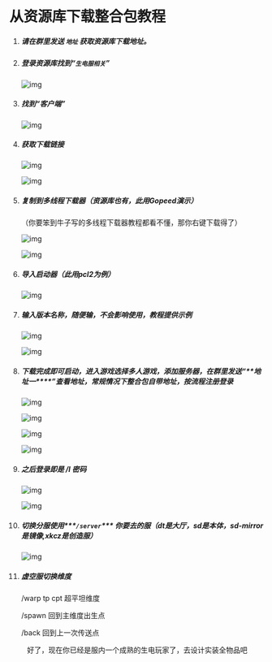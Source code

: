 # 从资源库下载整合包教程

1. ##### 请在群里发送 `地址` 获取资源库下载地址。

2. ##### 登录资源库找到“`生电服相关`”

   ![img](http://www.kdocs.cn/api/v3/office/copy/SnlsUXVUMGRyYkl1NHpXZ0RheCtkRFNhcWpaNkpoTHR0MkZIUXlJcGhsdU9vUkk2dzdCbzloK0hoWjdqd3dOUFl4aE50Q3gydG11Mk1GR2hPZjJsYWU1OFRxemRxZlhRNHBoSG5KSUZqWkVNa3VrbEEzcDlmdnNtQndqYmllb1BiSjZNbjFLMlIwVkZLMmsrNmQwaW40bG1NaGdwVWFvdjJxVkhnb3Zmcm5EVzBqbEtMVDZXNndZbFk4UWR1eXpobUc5YWhWRHFCelNFQnpqa0hFeTM1Rk54TTIvNDVzWWpRU3d1RTRjYXlVRndxNTVMU25rcEcydkQwTmVWOGhBSDlSZWt5M0hXQnF3PQ==/attach/object/QCDDD4JBABQEK?)

3. ##### 找到“客户端”

   ![img](http://www.kdocs.cn/api/v3/office/copy/SnlsUXVUMGRyYkl1NHpXZ0RheCtkRFNhcWpaNkpoTHR0MkZIUXlJcGhsdU9vUkk2dzdCbzloK0hoWjdqd3dOUFl4aE50Q3gydG11Mk1GR2hPZjJsYWU1OFRxemRxZlhRNHBoSG5KSUZqWkVNa3VrbEEzcDlmdnNtQndqYmllb1BiSjZNbjFLMlIwVkZLMmsrNmQwaW40bG1NaGdwVWFvdjJxVkhnb3Zmcm5EVzBqbEtMVDZXNndZbFk4UWR1eXpobUc5YWhWRHFCelNFQnpqa0hFeTM1Rk54TTIvNDVzWWpRU3d1RTRjYXlVRndxNTVMU25rcEcydkQwTmVWOGhBSDlSZWt5M0hXQnF3PQ==/attach/object/Z6DDD4JBAAQGO?)

4. ##### 获取下载链接

   ![img](http://www.kdocs.cn/api/v3/office/copy/SnlsUXVUMGRyYkl1NHpXZ0RheCtkRFNhcWpaNkpoTHR0MkZIUXlJcGhsdU9vUkk2dzdCbzloK0hoWjdqd3dOUFl4aE50Q3gydG11Mk1GR2hPZjJsYWU1OFRxemRxZlhRNHBoSG5KSUZqWkVNa3VrbEEzcDlmdnNtQndqYmllb1BiSjZNbjFLMlIwVkZLMmsrNmQwaW40bG1NaGdwVWFvdjJxVkhnb3Zmcm5EVzBqbEtMVDZXNndZbFk4UWR1eXpobUc5YWhWRHFCelNFQnpqa0hFeTM1Rk54TTIvNDVzWWpRU3d1RTRjYXlVRndxNTVMU25rcEcydkQwTmVWOGhBSDlSZWt5M0hXQnF3PQ==/attach/object/5GDDD4JBACQGA?)

   ![img](http://www.kdocs.cn/api/v3/office/copy/SnlsUXVUMGRyYkl1NHpXZ0RheCtkRFNhcWpaNkpoTHR0MkZIUXlJcGhsdU9vUkk2dzdCbzloK0hoWjdqd3dOUFl4aE50Q3gydG11Mk1GR2hPZjJsYWU1OFRxemRxZlhRNHBoSG5KSUZqWkVNa3VrbEEzcDlmdnNtQndqYmllb1BiSjZNbjFLMlIwVkZLMmsrNmQwaW40bG1NaGdwVWFvdjJxVkhnb3Zmcm5EVzBqbEtMVDZXNndZbFk4UWR1eXpobUc5YWhWRHFCelNFQnpqa0hFeTM1Rk54TTIvNDVzWWpRU3d1RTRjYXlVRndxNTVMU25rcEcydkQwTmVWOGhBSDlSZWt5M0hXQnF3PQ==/attach/object/3CDDD4JBACQBA?)

5. ##### 复制到多线程下载器（资源库也有，此用Gopeed演示）

   （你要笨到牛子写的多线程下载器教程都看不懂，那你右键下载得了）

   ![img](http://www.kdocs.cn/api/v3/office/copy/SnlsUXVUMGRyYkl1NHpXZ0RheCtkRFNhcWpaNkpoTHR0MkZIUXlJcGhsdU9vUkk2dzdCbzloK0hoWjdqd3dOUFl4aE50Q3gydG11Mk1GR2hPZjJsYWU1OFRxemRxZlhRNHBoSG5KSUZqWkVNa3VrbEEzcDlmdnNtQndqYmllb1BiSjZNbjFLMlIwVkZLMmsrNmQwaW40bG1NaGdwVWFvdjJxVkhnb3Zmcm5EVzBqbEtMVDZXNndZbFk4UWR1eXpobUc5YWhWRHFCelNFQnpqa0hFeTM1Rk54TTIvNDVzWWpRU3d1RTRjYXlVRndxNTVMU25rcEcydkQwTmVWOGhBSDlSZWt5M0hXQnF3PQ==/attach/object/VGDDD4JBABAD2?)

   ![img](http://www.kdocs.cn/api/v3/office/copy/SnlsUXVUMGRyYkl1NHpXZ0RheCtkRFNhcWpaNkpoTHR0MkZIUXlJcGhsdU9vUkk2dzdCbzloK0hoWjdqd3dOUFl4aE50Q3gydG11Mk1GR2hPZjJsYWU1OFRxemRxZlhRNHBoSG5KSUZqWkVNa3VrbEEzcDlmdnNtQndqYmllb1BiSjZNbjFLMlIwVkZLMmsrNmQwaW40bG1NaGdwVWFvdjJxVkhnb3Zmcm5EVzBqbEtMVDZXNndZbFk4UWR1eXpobUc5YWhWRHFCelNFQnpqa0hFeTM1Rk54TTIvNDVzWWpRU3d1RTRjYXlVRndxNTVMU25rcEcydkQwTmVWOGhBSDlSZWt5M0hXQnF3PQ==/attach/object/S6DDD4JBABAAS?)

6. ##### 导入启动器（此用pcl2为例）

   ![img](http://www.kdocs.cn/api/v3/office/copy/SnlsUXVUMGRyYkl1NHpXZ0RheCtkRFNhcWpaNkpoTHR0MkZIUXlJcGhsdU9vUkk2dzdCbzloK0hoWjdqd3dOUFl4aE50Q3gydG11Mk1GR2hPZjJsYWU1OFRxemRxZlhRNHBoSG5KSUZqWkVNa3VrbEEzcDlmdnNtQndqYmllb1BiSjZNbjFLMlIwVkZLMmsrNmQwaW40bG1NaGdwVWFvdjJxVkhnb3Zmcm5EVzBqbEtMVDZXNndZbFk4UWR1eXpobUc5YWhWRHFCelNFQnpqa0hFeTM1Rk54TTIvNDVzWWpRU3d1RTRjYXlVRndxNTVMU25rcEcydkQwTmVWOGhBSDlSZWt5M0hXQnF3PQ==/attach/object/W6DTD4JBACADK?)

7. ##### 输入版本名称，随便输，不会影响使用，教程提供示例

   ![img](http://www.kdocs.cn/api/v3/office/copy/SnlsUXVUMGRyYkl1NHpXZ0RheCtkRFNhcWpaNkpoTHR0MkZIUXlJcGhsdU9vUkk2dzdCbzloK0hoWjdqd3dOUFl4aE50Q3gydG11Mk1GR2hPZjJsYWU1OFRxemRxZlhRNHBoSG5KSUZqWkVNa3VrbEEzcDlmdnNtQndqYmllb1BiSjZNbjFLMlIwVkZLMmsrNmQwaW40bG1NaGdwVWFvdjJxVkhnb3Zmcm5EVzBqbEtMVDZXNndZbFk4UWR1eXpobUc5YWhWRHFCelNFQnpqa0hFeTM1Rk54TTIvNDVzWWpRU3d1RTRjYXlVRndxNTVMU25rcEcydkQwTmVWOGhBSDlSZWt5M0hXQnF3PQ==/attach/object/3ODDD4JBACQGA?)

   ![img](http://www.kdocs.cn/api/v3/office/copy/SnlsUXVUMGRyYkl1NHpXZ0RheCtkRFNhcWpaNkpoTHR0MkZIUXlJcGhsdU9vUkk2dzdCbzloK0hoWjdqd3dOUFl4aE50Q3gydG11Mk1GR2hPZjJsYWU1OFRxemRxZlhRNHBoSG5KSUZqWkVNa3VrbEEzcDlmdnNtQndqYmllb1BiSjZNbjFLMlIwVkZLMmsrNmQwaW40bG1NaGdwVWFvdjJxVkhnb3Zmcm5EVzBqbEtMVDZXNndZbFk4UWR1eXpobUc5YWhWRHFCelNFQnpqa0hFeTM1Rk54TTIvNDVzWWpRU3d1RTRjYXlVRndxNTVMU25rcEcydkQwTmVWOGhBSDlSZWt5M0hXQnF3PQ==/attach/object/6CDDD4JBAAQAA?)

8. ##### 下载完成即可启动，进入游戏选择多人游戏，添加服务器，在群里发送“***\**\*地址一\*\**\***”查看地址，常规情况下整合包自带地址，按流程注册登录

   ![img](http://www.kdocs.cn/api/v3/office/copy/SnlsUXVUMGRyYkl1NHpXZ0RheCtkRFNhcWpaNkpoTHR0MkZIUXlJcGhsdU9vUkk2dzdCbzloK0hoWjdqd3dOUFl4aE50Q3gydG11Mk1GR2hPZjJsYWU1OFRxemRxZlhRNHBoSG5KSUZqWkVNa3VrbEEzcDlmdnNtQndqYmllb1BiSjZNbjFLMlIwVkZLMmsrNmQwaW40bG1NaGdwVWFvdjJxVkhnb3Zmcm5EVzBqbEtMVDZXNndZbFk4UWR1eXpobUc5YWhWRHFCelNFQnpqa0hFeTM1Rk54TTIvNDVzWWpRU3d1RTRjYXlVRndxNTVMU25rcEcydkQwTmVWOGhBSDlSZWt5M0hXQnF3PQ==/attach/object/EGEDD4JBACAFI?)

   ![img](http://www.kdocs.cn/api/v3/office/copy/SnlsUXVUMGRyYkl1NHpXZ0RheCtkRFNhcWpaNkpoTHR0MkZIUXlJcGhsdU9vUkk2dzdCbzloK0hoWjdqd3dOUFl4aE50Q3gydG11Mk1GR2hPZjJsYWU1OFRxemRxZlhRNHBoSG5KSUZqWkVNa3VrbEEzcDlmdnNtQndqYmllb1BiSjZNbjFLMlIwVkZLMmsrNmQwaW40bG1NaGdwVWFvdjJxVkhnb3Zmcm5EVzBqbEtMVDZXNndZbFk4UWR1eXpobUc5YWhWRHFCelNFQnpqa0hFeTM1Rk54TTIvNDVzWWpRU3d1RTRjYXlVRndxNTVMU25rcEcydkQwTmVWOGhBSDlSZWt5M0hXQnF3PQ==/attach/object/TGETD4JBAAQGS?)

   ![img](http://www.kdocs.cn/api/v3/office/copy/SnlsUXVUMGRyYkl1NHpXZ0RheCtkRFNhcWpaNkpoTHR0MkZIUXlJcGhsdU9vUkk2dzdCbzloK0hoWjdqd3dOUFl4aE50Q3gydG11Mk1GR2hPZjJsYWU1OFRxemRxZlhRNHBoSG5KSUZqWkVNa3VrbEEzcDlmdnNtQndqYmllb1BiSjZNbjFLMlIwVkZLMmsrNmQwaW40bG1NaGdwVWFvdjJxVkhnb3Zmcm5EVzBqbEtMVDZXNndZbFk4UWR1eXpobUc5YWhWRHFCelNFQnpqa0hFeTM1Rk54TTIvNDVzWWpRU3d1RTRjYXlVRndxNTVMU25rcEcydkQwTmVWOGhBSDlSZWt5M0hXQnF3PQ==/attach/object/QWETD4JBAAAEI?)

   ![img](http://www.kdocs.cn/api/v3/office/copy/SnlsUXVUMGRyYkl1NHpXZ0RheCtkRFNhcWpaNkpoTHR0MkZIUXlJcGhsdU9vUkk2dzdCbzloK0hoWjdqd3dOUFl4aE50Q3gydG11Mk1GR2hPZjJsYWU1OFRxemRxZlhRNHBoSG5KSUZqWkVNa3VrbEEzcDlmdnNtQndqYmllb1BiSjZNbjFLMlIwVkZLMmsrNmQwaW40bG1NaGdwVWFvdjJxVkhnb3Zmcm5EVzBqbEtMVDZXNndZbFk4UWR1eXpobUc5YWhWRHFCelNFQnpqa0hFeTM1Rk54TTIvNDVzWWpRU3d1RTRjYXlVRndxNTVMU25rcEcydkQwTmVWOGhBSDlSZWt5M0hXQnF3PQ==/attach/object/Q6ETD4JBADACI?)

9. ##### 之后登录即是 /l 密码

   ![img](http://www.kdocs.cn/api/v3/office/copy/SnlsUXVUMGRyYkl1NHpXZ0RheCtkRFNhcWpaNkpoTHR0MkZIUXlJcGhsdU9vUkk2dzdCbzloK0hoWjdqd3dOUFl4aE50Q3gydG11Mk1GR2hPZjJsYWU1OFRxemRxZlhRNHBoSG5KSUZqWkVNa3VrbEEzcDlmdnNtQndqYmllb1BiSjZNbjFLMlIwVkZLMmsrNmQwaW40bG1NaGdwVWFvdjJxVkhnb3Zmcm5EVzBqbEtMVDZXNndZbFk4UWR1eXpobUc5YWhWRHFCelNFQnpqa0hFeTM1Rk54TTIvNDVzWWpRU3d1RTRjYXlVRndxNTVMU25rcEcydkQwTmVWOGhBSDlSZWt5M0hXQnF3PQ==/attach/object/T2ETD4JBACQGS?)

   ![img](http://www.kdocs.cn/api/v3/office/copy/SnlsUXVUMGRyYkl1NHpXZ0RheCtkRFNhcWpaNkpoTHR0MkZIUXlJcGhsdU9vUkk2dzdCbzloK0hoWjdqd3dOUFl4aE50Q3gydG11Mk1GR2hPZjJsYWU1OFRxemRxZlhRNHBoSG5KSUZqWkVNa3VrbEEzcDlmdnNtQndqYmllb1BiSjZNbjFLMlIwVkZLMmsrNmQwaW40bG1NaGdwVWFvdjJxVkhnb3Zmcm5EVzBqbEtMVDZXNndZbFk4UWR1eXpobUc5YWhWRHFCelNFQnpqa0hFeTM1Rk54TTIvNDVzWWpRU3d1RTRjYXlVRndxNTVMU25rcEcydkQwTmVWOGhBSDlSZWt5M0hXQnF3PQ==/attach/object/VOETD4JBADAES?)

10. ##### 切换分服使用***`/server`*** 你要去的服（***dt***是大厅，***sd***是本体，**sd-mirror**是镜像,**xkcz**是创造服）

    ![img](http://www.kdocs.cn/api/v3/office/copy/SnlsUXVUMGRyYkl1NHpXZ0RheCtkRFNhcWpaNkpoTHR0MkZIUXlJcGhsdU9vUkk2dzdCbzloK0hoWjdqd3dOUFl4aE50Q3gydG11Mk1GR2hPZjJsYWU1OFRxemRxZlhRNHBoSG5KSUZqWkVNa3VrbEEzcDlmdnNtQndqYmllb1BiSjZNbjFLMlIwVkZLMmsrNmQwaW40bG1NaGdwVWFvdjJxVkhnb3Zmcm5EVzBqbEtMVDZXNndZbFk4UWR1eXpobUc5YWhWRHFCelNFQnpqa0hFeTM1Rk54TTIvNDVzWWpRU3d1RTRjYXlVRndxNTVMU25rcEcydkQwTmVWOGhBSDlSZWt5M0hXQnF3PQ==/attach/object/VWETD4JBABADO?)

11. ##### 虚空服切换维度

    /warp tp cpt 超平坦维度

    /spawn 回到主维度出生点

    /back 回到上一次传送点

<center>好了，现在你已经是服内一个成熟的生电玩家了，去设计实装全物品吧<center/>
